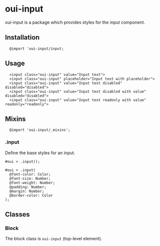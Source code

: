 # oui-input

oui-input is a package which provides styles for the input component.

## Installation

```less
  @import 'oui-input/input;
```

## Usage

```html:preview
  <input class="oui-input" value="Input text">
  <input class="oui-input" placeholder="Input text with placeholder">
  <input class="oui-input" value="Input text disabled" disabled="disabled">
  <input class="oui-input" value="Input text disabled with value" disabled="disabled">
  <input class="oui-input" value="Input text readonly with value" readonly="readonly">
```

## Mixins

```less
  @import 'oui-input/_mixins';
```

### .input

Define the base styles for an input.

```less
#oui > .input();
```

```less
#oui > .input(
  @font-color: Color;
  @font-size: Number;
  @font-weight: Number;
  @padding: Number;
  @margin: Number;
  @border-color: Color
);
```

## Classes

### Block

The block class is `oui-input` (top-level element).
